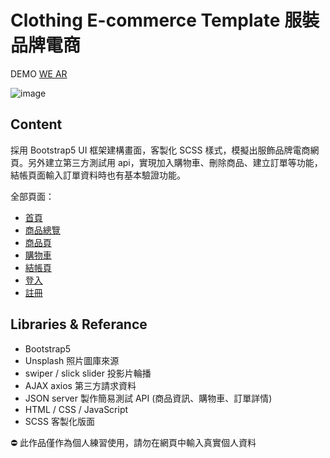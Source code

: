 # Clothing E-commerce Template 服裝品牌電商

DEMO [WE AR](https://pepe1113.github.io/clothing-template/)

![image](https://github.com/pepe1113/clothing-template/blob/main/clothing-peek.gif?raw=true)

## Content

採用 Bootstrap5 UI 框架建構畫面，客製化 SCSS 樣式，模擬出服飾品牌電商網頁。另外建立第三方測試用 api，實現加入購物車、刪除商品、建立訂單等功能，結帳頁面輸入訂單資料時也有基本驗證功能。

全部頁面：

- [首頁](https://pepe1113.github.io/clothing-template/)
- [商品總覽](https://pepe1113.github.io/clothing-template/collections)
- [商品頁](https://pepe1113.github.io/clothing-template/products)
- [購物車](https://pepe1113.github.io/clothing-template/shoppingcart)
- [結帳頁](https://pepe1113.github.io/clothing-template/checkout)
- [登入](https://pepe1113.github.io/clothing-template/login)
- [註冊](https://pepe1113.github.io/clothing-template/signup)

## Libraries & Referance

- Bootstrap5
- Unsplash 照片圖庫來源
- swiper / slick slider 投影片輪播
- AJAX axios 第三方請求資料
- JSON server 製作簡易測試 API (商品資訊、購物車、訂單詳情)
- HTML / CSS / JavaScript
- SCSS 客製化版面

⛔ 此作品僅作為個人練習使用，請勿在網頁中輸入真實個人資料
